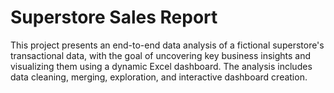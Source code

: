 # Superstore Sales Report
This project presents an end-to-end data analysis of a fictional superstore's transactional data, with the goal of uncovering key business insights and visualizing them using a dynamic Excel dashboard. The analysis includes data cleaning, merging, exploration, and interactive dashboard creation.

